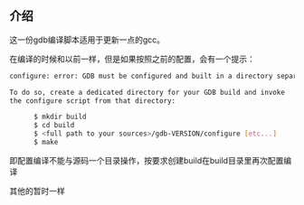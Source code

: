 ## 介绍

这一份gdb编译脚本适用于更新一点的gcc。

在编译的时候和以前一样，但是如果按照之前的配置，会有一个提示：

```bash
configure: error: GDB must be configured and built in a directory separate from its sources.

To do so, create a dedicated directory for your GDB build and invoke
the configure script from that directory:

      $ mkdir build
      $ cd build
      $ <full path to your sources>/gdb-VERSION/configure [etc...]
      $ make
```

即配置编译不能与源码一个目录操作，按要求创建build在build目录里再次配置编译

其他的暂时一样

